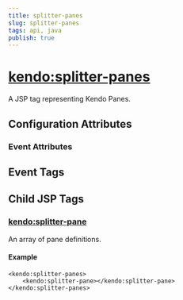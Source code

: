 ```yaml
---
title: splitter-panes
slug: splitter-panes
tags: api, java
publish: true
---
```


# <kendo:splitter-panes>
A JSP tag representing Kendo Panes.

## Configuration Attributes


### Event Attributes

## Event Tags
 

## Child JSP Tags

### [<kendo:splitter-pane>](/api/wrappers/jsp/splitter/pane)

An array of pane definitions.

#### Example

    <kendo:splitter-panes>
        <kendo:splitter-pane></kendo:splitter-pane>
    </kendo:splitter-panes>
 
